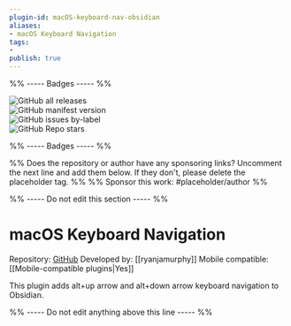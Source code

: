 ```yaml
---
plugin-id: macOS-keyboard-nav-obsidian
aliases:
- macOS Keyboard Navigation
tags: 
- 
publish: true
---
```


%% ----- Badges ----- %%

![GitHub all releases](https://img.shields.io/github/downloads/ryanjamurphy/macOS-keyboard-nav-obsidian/total?color=573E7A&logo=github&style=for-the-badge)   
![GitHub manifest version](https://img.shields.io/github/manifest-json/v/ryanjamurphy/macOS-keyboard-nav-obsidian?color=573E7A&logo=github&style=for-the-badge)   
![GitHub issues by-label](https://img.shields.io/github/issues/ryanjamurphy/macOS-keyboard-nav-obsidian/help%20wanted?color=573E7A&logo=github&style=for-the-badge)   
![GitHub Repo stars](https://img.shields.io/github/stars/ryanjamurphy/macOS-keyboard-nav-obsidian?color=573E7A&logo=github&style=for-the-badge)

%% ----- Badges ----- %%

%% Does the repository or author have any sponsoring links? Uncomment the next line and add them below. If they don't, please delete the placeholder tag. %%
%% Sponsor this work: #placeholder/author %%

%% ----- Do not edit this section ----- %%

# macOS Keyboard Navigation

Repository: [GitHub](https://github.com/ryanjamurphy/macOS-keyboard-nav-obsidian)
Developed by: [[ryanjamurphy]]
Mobile compatible: [[Mobile-compatible plugins|Yes]]

This plugin adds alt+up arrow and alt+down arrow keyboard navigation to Obsidian.

%% ----- Do not edit anything above this line ----- %% 
